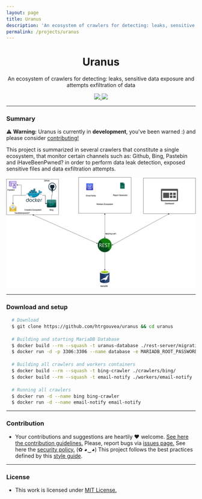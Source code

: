 ```yaml
---
layout: page
title: Uranus
description: 'An ecosystem of crawlers for detecting: leaks, sensitive data exposure and attempts exfiltration of data'
permalink: /projects/uranus
---
```


<p align="center">
  <h1 align="center">Uranus</h1>
  <p align="center">
    An ecosystem of crawlers for detecting: leaks, sensitive data exposure and attempts exfiltration of data
  </p>
  <p align="center">
    <a href="/LICENSE.md">
      <img src="https://img.shields.io/badge/license-MIT-blue.svg">
    </a>
    <a href="https://github.com/htrgouvea/uranus/releases">
      <img src="https://img.shields.io/badge/version-0.1.3-blue.svg">
    </a>
  </p>
</p>

---

### Summary

⚠️ __Warning:__ Uranus is currently in __development__, you've been warned :) and please consider [contributing!](/.github/CONTRIBUTING.md)

This project is summarized in several crawlers that constitute a single ecosystem, that monitor certain channels such as: Github, Bing, Pastebin and iHaveBeenPwned? in order to perform data leak detection, exposed sensitive files and data exfiltration attempts.

![Image](/images/projects/uranus/architecture.png)

---

### Download and setup

```bash
  # Download
  $ git clone https://github.com/htrgouvea/uranus && cd uranus

  # Building and starting MariaDB Database
  $ docker build --rm --squash -t uranus-database ./rest-server/migrations/
  $ docker run -d -p 3306:3306 --name database -e MARIADB_ROOT_PASSWORD=mypassword uranus-database

  # Building all crawlers and workers containers
  $ docker build --rm --squash -t bing-crawler ./crawlers/bing/
  $ docker build --rm --squash -t email-notify ./workers/email-notify

  # Running all crawlers
  $ docker run -d --name bing bing-crawler
  $ docker run -d --name email-notify email-notify
```

---

### Contribution

- Your contributions and suggestions are heartily ♥ welcome. [See here the contribution guidelines.](https://github.com/htrgouvea/uranus/blob/master/.github/CONTRIBUTING.md) Please, report bugs via [issues page.](https://github.com/htrgouvea/uranus/issues) See here the [security policy.](https://github.com/htrgouvea/uranus/blob/master/SECURITY.md) (✿ ◕‿◕) This project follows the best practices defined by this [style guide](https://heitorgouvea.me/projects/perl-style-guide).

---

### License

- This work is licensed under [MIT License.](https://github.com/htrgouvea/uranus/blob/master/LICENSE.md)
